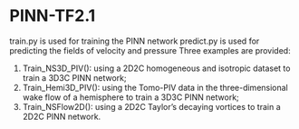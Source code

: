 # PINN-TF2.1
train.py is used for training the PINN network
predict.py is used for predicting the fields of velocity and pressure
Three examples are provided:
1. Train_NS3D_PIV(): using a 2D2C homogeneous and isotropic dataset to train a 3D3C PINN network;
2. Train_Hemi3D_PIV(): using the Tomo-PIV data in the three-dimensional wake flow of a hemisphere to train a 3D3C PINN network;
3. Train_NSFlow2D(): using a 2D2C Taylor’s decaying vortices to train a 2D2C PINN network.

